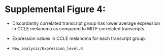 # Supplemental Figure 4:

* Discordantly correlated transcript group has lower average expression in CCLE melanoma as compared to MITF correlated transcripts. 
* Expression values in CCLE melanoma for each transcript group.

* `New_analysis/Expression_level.R`